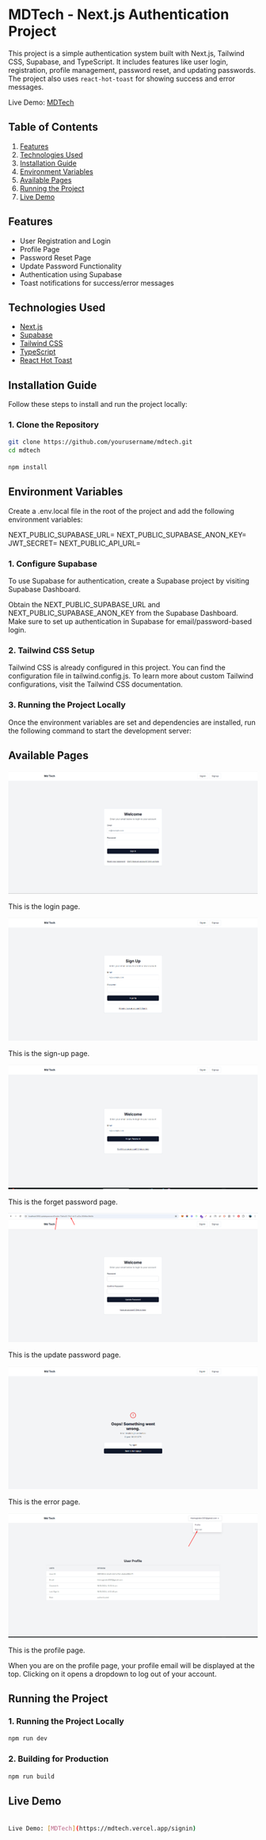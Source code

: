 # MDTech - Next.js Authentication Project

This project is a simple authentication system built with Next.js, Tailwind CSS, Supabase, and TypeScript. It includes features like user login, registration, profile management, password reset, and updating passwords. The project also uses `react-hot-toast` for showing success and error messages.

Live Demo: [MDTech](https://mdtech.vercel.app/signin)

## Table of Contents

1. [Features](#features)
2. [Technologies Used](#technologies-used)
3. [Installation Guide](#installation-guide)
4. [Environment Variables](#environment-variables)
5. [Available Pages](#available-pages)
6. [Running the Project](#running-the-project)
7. [Live Demo](#live-demo)

## Features

- User Registration and Login
- Profile Page
- Password Reset Page
- Update Password Functionality
- Authentication using Supabase
- Toast notifications for success/error messages

## Technologies Used

- [Next.js](https://nextjs.org/)
- [Supabase](https://supabase.io/)
- [Tailwind CSS](https://tailwindcss.com/)
- [TypeScript](https://www.typescriptlang.org/)
- [React Hot Toast](https://react-hot-toast.com/)

## Installation Guide

Follow these steps to install and run the project locally:

### 1. Clone the Repository

```bash
git clone https://github.com/yourusername/mdtech.git
cd mdtech

npm install

```

## Environment Variables

Create a .env.local file in the root of the project and add the following environment variables:

NEXT_PUBLIC_SUPABASE_URL=<your-supabase-url>
NEXT_PUBLIC_SUPABASE_ANON_KEY=<your-supabase-anon-key>
JWT_SECRET=<your-jwt-secret>
NEXT_PUBLIC_API_URL=<your-api-url>

### 1. Configure Supabase

To use Supabase for authentication, create a Supabase project by visiting Supabase Dashboard.

Obtain the NEXT_PUBLIC_SUPABASE_URL and NEXT_PUBLIC_SUPABASE_ANON_KEY from the Supabase Dashboard.
Make sure to set up authentication in Supabase for email/password-based login.

### 2. Tailwind CSS Setup

Tailwind CSS is already configured in this project. You can find the configuration file in tailwind.config.js. To learn more about custom Tailwind configurations, visit the Tailwind CSS documentation.

### 3. Running the Project Locally

Once the environment variables are set and dependencies are installed, run the following command to start the development server:


## Available Pages

![Login Page](https://raw.githubusercontent.com/themagicdev3351/mdtech/main/public/login.png)

This is the login page.

![Sign Up Page](https://raw.githubusercontent.com/themagicdev3351/mdtech/main/public/signup.png)

This is the sign-up page.

![Forget Page](https://raw.githubusercontent.com/themagicdev3351/mdtech/main/public/forget.png)

This is the forget password page.

![Update Password Page](https://raw.githubusercontent.com/themagicdev3351/mdtech/main/public/updatepassword.png)

This is the update password page.

![Error Page](https://raw.githubusercontent.com/themagicdev3351/mdtech/main/public/error.png)

This is the error page.

![Profile Page](https://raw.githubusercontent.com/themagicdev3351/mdtech/main/public/profile.png)

This is the profile page.

When you are on the profile page, your profile email will be displayed at the top. Clicking on it opens a dropdown to log out of your account.


## Running the Project

### 1. Running the Project Locally

```bash
npm run dev 

```


### 2. Building for Production

```bash
npm run build

```

## Live Demo

```bash

Live Demo: [MDTech](https://mdtech.vercel.app/signin)

```
